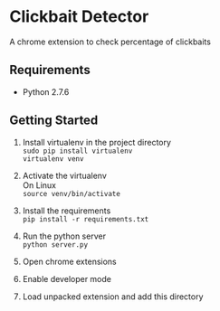 # Clickbait Detector
A chrome extension to check percentage of clickbaits

## Requirements
- Python 2.7.6

## Getting Started
1. Install virtualenv in the project directory  
    `sudo pip install virtualenv`  
    `virtualenv venv`
  
2. Activate the virtualenv  
    On Linux  
    `source venv/bin/activate`
    
3. Install the requirements  
    `pip install -r requirements.txt`
    
4. Run the python server  
    `python server.py`
    
5. Open chrome extensions

6. Enable developer mode

7. Load unpacked extension and add this directory
